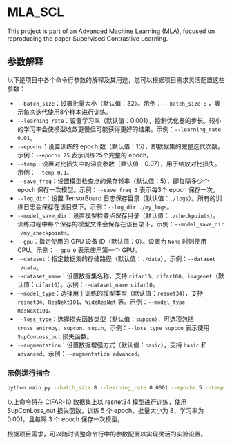 # MLA_SCL
This project is part of an Advanced Machine Learning (MLA), focused on reproducing the paper Supervised Contrastive Learning.



## 参数解释

以下是项目中各个命令行参数的解释及其用途，您可以根据项目需求灵活配置这些参数：

* `--batch_size`：设置批量大小（默认值：32）。示例： `--batch_size 8` ，表示每次迭代使用8个样本进行训练。
* `--learning_rate`：设置学习率（默认值：0.001），控制优化器的步长。较小的学习率会使模型收敛更慢但可能获得更好的结果。示例：`--learning_rate 0.01`。
* `--epochs`：设置训练的 epoch 数（默认值：15），即数据集的完整迭代次数。示例：`--epochs 25` 表示训练25个完整的 epoch。
* `--temp`：设置对比损失中的温度参数（默认值：0.07），用于缩放对比损失。示例：`--temp 0.1`。
* `--save_freq`：设置模型检查点的保存频率（默认值：5），即每隔多少个 epoch 保存一次模型。示例：`--save_freq 3` 表示每3个 epoch 保存一次。
* `--log_dir`：设置 TensorBoard 日志保存目录（默认值：`./logs`）。所有的训练日志会保存在该目录下。示例：`--log_dir ./my_logs`。
* `--model_save_dir`：设置模型检查点保存目录（默认值：`./checkpoints`）。训练过程中每个保存的模型文件会保存在该目录下。示例：`--model_save_dir ./my_checkpoints`。
* `--gpu`：指定使用的 GPU 设备 ID（默认值：0）。设置为 `None` 时则使用 CPU。示例：`--gpu 0` 表示使用第一个 GPU。
* `--dataset`：指定数据集的存储路径（默认值：`./data`）。示例：`--dataset ./data`。
* `--dataset_name`：设置数据集名称，支持 `cifar10`、`cifar100`、`imagenet`（默认值：`cifar10`）。示例：`--dataset_name cifar10`。
* `--model_type`：选择用于训练的模型类型（默认值：`resnet34`），支持 `resnet34`、`ResNeXt101`、`WideResNet` 等。示例：`--model_type ResNeXt101`。
* `--loss_type`：选择损失函数类型（默认值：`supcon`），可选项包括 `cross_entropy`、`supcon`、`supin`。示例：`--loss_type supcon` 表示使用 `SupConLoss_out` 损失函数。
* `--augmentation`：设置数据增强方式（默认值：`basic`），支持 `basic` 和 `advanced`。示例：`--augmentation advanced`。

### 示例运行指令

```bash
python main.py --batch_size 8 --learning_rate 0.0001 --epochs 5 --temp 0.1 --save_freq 3 --log_dir ./my_logs --model_save_dir ./my_checkpoints --gpu 0 --dataset ./data --dataset_name cifar10 --model_type ResNet34 --loss_type SupOut --augmentation basic
```

以上命令将在 CIFAR-10 数据集上以 resnet34 模型进行训练，使用 SupConLoss_out 损失函数，训练 5 个 epoch，批量大小为 8，学习率为 0.001，且每隔 3 个 epoch 保存一次模型。

根据项目需求，可以随时调整命令行中的参数配置以实现灵活的实验设置。
